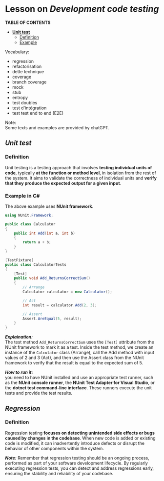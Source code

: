 # Lesson on ***Development code testing***

**TABLE OF CONTENTS**
* [**Unit test**](#unit-test)
    - [Definition](#definition)
    - [Example](#example-in-c)

Vocabulary:
- regression
- refactorisation
- dette technique
- coverage
- branch coverage
- mock
- stub
- entropy
- test doubles
- test d'intégration
- test test end to end (E2E)

Note: <br>
Some texts and examples are provided by chatGPT. 

## ***Unit test***
### **Definition**
Unit testing is a testing approach that involves **testing individual units of code**, typically **at the function or method level**, in isolation from the rest of the system. It aims to validate the correctness of individual units and **verify that they produce the expected output for a given input**.

### **Example in C#**

The above example uses **NUnit framework**.
```csharp
using NUnit.Framework;

public class Calculator
{
    public int Add(int a, int b)
    {
        return a + b;
    }
}

[TestFixture]
public class CalculatorTests
{
    [Test]
    public void Add_ReturnsCorrectSum()
    {
        // Arrange
        Calculator calculator = new Calculator();

        // Act
        int result = calculator.Add(2, 3);

        // Assert
        Assert.AreEqual(5, result);
    }
}
```
***Explaination:*** <br>
The test method `Add_ReturnsCorrectSum` uses the `[Test]` attribute from the NUnit framework to mark it as a test. Inside the test method, we create an instance of the `Calculator` class (Arrange), call the Add method with input values of 2 and 3 (Act), and then use the Assert class from the NUnit framework to verify that the result is equal to the expected sum of 5.

***How to run it:*** <br> you need to have NUnit installed and use an appropriate test runner, such as the **NUnit console runner**, the **NUnit Test Adapter for Visual Studio**, or the **dotnet test command-line interface**. These runners execute the unit tests and provide the test results.

## ***Regression***
### **Definition**
Regression testing **focuses on detecting unintended side effects or bugs caused by changes in the codebase**. When new code is added or existing code is modified, it can inadvertently introduce defects or disrupt the behavior of other components within the system.

<!-- ### **Implementation**
Implementing regression tests in C# involves **creating a set of tests that specifically target the previously working functionality** of your code to ensure it remains intact after introducing changes. -->

<!-- ***Steps:***
1) **Identify an area of regression**. Which critical functionalities could be affected by recent changes and be subject to a regression.
2) **Create a test suite** to organize your regression test suite or test class into a separate area from other tests. 
3) **Replicate and update previous test cases** and add some to **target the area that could be affected by changes**.
4) **Execute the regression test suite.** Automate regression testing could be a good idea. In C#, you can use NUnit, xUnit or MSTest for that purpose.
5) **Update your test suite whenever new changes are made** to keep it up to date and efficient. -->

***Note:*** Remember that regression testing should be an ongoing process, performed as part of your software development lifecycle. By regularly executing regression tests, you can detect and address regressions early, ensuring the stability and reliability of your codebase.